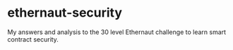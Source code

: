 # ethernaut-security
My answers and analysis to the 30 level Ethernaut challenge to learn smart contract security.
